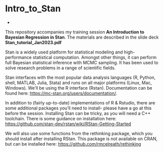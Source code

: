 # Intro_to_Stan
*
This repository accompanies my training session **An Introduction to Bayesian Regression in Stan**. The materials are described in the slide deck **Stan_tutorial_Jan2023.pdf**

Stan is a widely used platform for statistical modeling and high-performance statistical computation. Amongst other things, it can perform full Bayesian statistical inference with MCMC sampling. It has been used to solve research problems in a range of scientific fields. 

Stan interfaces with the most popular data analysis languages (R, Python, shell, MATLAB, Julia, Stata) and runs on all major platforms (Linux, Mac, Windows). We'll be using the R interface (Rstan). Documentation can be found here: https://mc-stan.org/users/documentation/.

In addition to (fairly up-to-date) implementations of R & Rstudio, there are some additional packages you’ll need to install- please have a go at this before the session. Installing Stan can be tricky, as you will need a C++ toolchain. There is some guidance on installation here: https://github.com/stan-dev/rstan/wiki/RStan-Getting-Started
 
We will also use some functions from the rethinking package, which you should install after installing RStan. This package is not available on CRAN, but can be installed here: https://github.com/rmcelreath/rethinking
